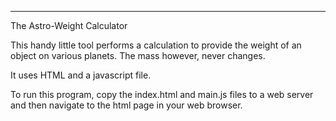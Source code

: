 *************************************************
The Astro-Weight Calculator

This handy little tool performs a calculation to provide the weight of an object on various planets.  The mass however, never changes.

It uses HTML and a javascript file.

To run this program, copy the index.html and main.js files to a web server and then navigate to the html page in your web browser.

